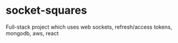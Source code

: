 # socket-squares
Full-stack project which uses web sockets, refresh/access tokens, mongodb, aws, react
